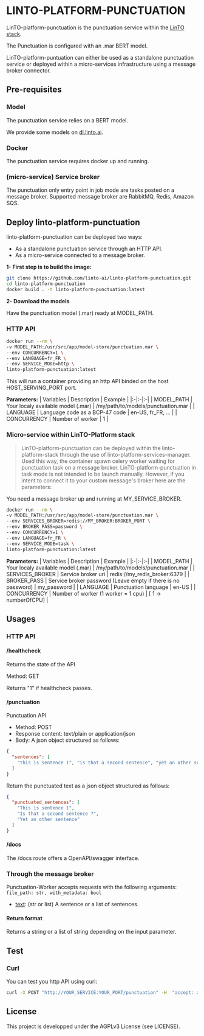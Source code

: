 # LINTO-PLATFORM-PUNCTUATION
LinTO-platform-punctuation is the punctuation service within the [LinTO stack](https://github.com/linto-ai/linto-platform-stack).

The Punctuation is configured with an .mar BERT model.

LinTO-platform-puntuation can either be used as a standalone punctuation service or deployed within a micro-services infrastructure using a message broker connector.

## Pre-requisites

### Model
The punctuation service relies on a BERT model.

We provide some models on [dl.linto.ai](https://dl.linto.ai/downloads/model-distribution/punctuation_models/).

### Docker
The punctuation service requires docker up and running.

### (micro-service) Service broker
The punctuation only entry point in job mode are tasks posted on a message broker. Supported message broker are RabbitMQ, Redis, Amazon SQS.

## Deploy linto-platform-punctuation
linto-platform-punctuation can be deployed two ways:
* As a standalone punctuation service through an HTTP API.
* As a micro-service connected to a message broker.

**1- First step is to build the image:**

```bash
git clone https://github.com/linto-ai/linto-platform-punctuation.git
cd linto-platform-punctuation
docker build . -t linto-platform-punctuation:latest
```

**2- Download the models**

Have the punctuation model (.mar) ready at MODEL_PATH.

### HTTP API

```bash
docker run --rm \
-v MODEL_PATH:/usr/src/app/model-store/punctuation.mar \
--env CONCURRENCY=1 \
--env LANGUAGE=fr_FR \
--env SERVICE_MODE=http \
linto-platform-punctuation:latest
```

This will run a container providing an http API binded on the host HOST_SERVING_PORT port.

**Parameters:**
| Variables | Description | Example |
|:-|:-|:-|
| MODEL_PATH | Your localy available model (.mar) | /my/path/to/models/punctuation.mar |
| LANGUAGE | Language code as a BCP-47 code  | en-US, fr_FR, ... |
| CONCURRENCY | Number of worker | 1 |

### Micro-service within LinTO-Platform stack
>LinTO-platform-punctuation can be deployed within the linto-platform-stack through the use of linto-platform-services-manager. Used this way, the container spawn celery worker waiting for punctuation task on a message broker.
>LinTO-platform-punctuation in task mode is not intended to be launch manually.
>However, if you intent to connect it to your custom message's broker here are the parameters:

You need a message broker up and running at MY_SERVICE_BROKER.

```bash
docker run --rm \
-v MODEL_PATH:/usr/src/app/model-store/punctuation.mar \
--env SERVICES_BROKER=redis://MY_BROKER:BROKER_PORT \
--env BROKER_PASS=password \
--env CONCURRENCY=1 \
--env LANGUAGE=fr_FR \
--env SERVICE_MODE=task \
linto-platform-punctuation:latest
```

**Parameters:**
| Variables | Description | Example |
|:-|:-|:-|
| MODEL_PATH | Your localy available model (.mar) | /my/path/to/models/punctuation.mar |
| SERVICES_BROKER | Service broker uri | redis://my_redis_broker:6379 |
| BROKER_PASS | Service broker password (Leave empty if there is no password) | my_password |
| LANGUAGE | Punctuation language | en-US |
| CONCURRENCY | Number of worker (1 worker = 1 cpu) | [ 1 -> numberOfCPU] |

## Usages

### HTTP API

#### /healthcheck

Returns the state of the API

Method: GET

Returns "1" if healthcheck passes.

#### /punctuation

Punctuation API

* Method: POST
* Response content: text/plain or application/json
* Body: A json object structured as follows:
```json
{
  "sentences": [
    "this is sentence 1", "is that a second sentence", "yet an other sentence"
  ]
}
```

Return the punctuated text as a json object structured as follows:
```json
{
  "punctuated_sentences": [
    "This is sentence 1",
    "Is that a second sentence ?",
    "Yet an other sentence"
  ]
}
```

#### /docs
The /docs route offers a OpenAPI/swagger interface. 

### Through the message broker

Punctuation-Worker accepts requests with the following arguments:
```file_path: str, with_metadata: bool```

* <ins>text</ins>: (str or list) A sentence or a list of sentences.

#### Return format

Returns a string or a list of string depending on the input parameter.

## Test
### Curl
You can test you http API using curl:
```bash 
curl -X POST "http://YOUR_SERVICE:YOUR_PORT/punctuation" -H  "accept: application/json" -H  "Content-Type: application/json" -d "{  \"sentences\": [    \"this is sentence 1\", \"is that a second sentence\", \"yet an other sentence\"  ]}"
```

## License
This project is developped under the AGPLv3 License (see LICENSE).
